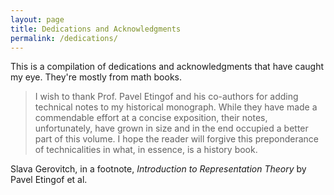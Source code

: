 ```yaml
---
layout: page
title: Dedications and Acknowledgments
permalink: /dedications/
---
```


This is a compilation of dedications and acknowledgments that have caught my eye. They're mostly from math books.

> I wish to thank Prof. Pavel Etingof and his co-authors for adding technical notes to my historical monograph. While they have made a commendable effort at a concise exposition, their notes, unfortunately, have grown in size and in the end occupied a better part of this volume. I hope the reader will forgive this preponderance of technicalities in what, in essence, is a history book.

Slava Gerovitch, in a footnote, *Introduction to Representation Theory* by Pavel Etingof et al.

